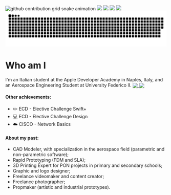 <!-- # Hey there! Welcome to the playground :wave: -->

<!-- ![Alt Text](https://raw.githubusercontent.com/saadeghi/saadeghi/master/dino.gif) -->

<picture>
  <source media="(prefers-color-scheme: dark)" srcset="http://readme-typing-svg.herokuapp.com?font=Helvetica&weight=800&size=40&duration=1000&pause=1200&color=FFFFFF&center=true&vCenter=true&multiline=true&width=800&height=80&lines=%F0%9F%9A%80+Hey+there!+Welcome+to+the+playground++%F0%9F%9A%80;%E2%9C%A8+Check+my+personal+page+too+%E2%9C%A8">
  <source media="(prefers-color-scheme: light)" srcset="http://readme-typing-svg.herokuapp.com?font=Helvetica&weight=800&size=40&duration=1000&pause=1200&color=000000&center=true&vCenter=true&multiline=true&width=800&height=80&lines=%F0%9F%9A%80+Hey+there!+Welcome+to+the+playground++%F0%9F%9A%80;%E2%9C%A8+Check+my+personal+page+too+%E2%9C%A8">
  <img alt="github contribution grid snake animation" src="http://readme-typing-svg.herokuapp.com?font=Helvetica&weight=800&size=40&duration=1000&pause=1200&color=000000&center=true&vCenter=true&multiline=true&width=800&height=80&lines=%F0%9F%9A%80+Hey+there!+Welcome+to+the+playground++%F0%9F%9A%80;%E2%9C%A8+Check+my+personal+page+too+%E2%9C%A8" width="900" height="200">
</picture>

<img src = "https://img.shields.io/badge/pages-website-darkblue?logo=github&style=for-the-badge">
<img src = "https://img.shields.io/badge/Linkedin-blue?logo=linkedin&style=for-the-badge">
<img src = "https://img.shields.io/badge/Twitter-lightblue?logo=twitter&style=for-the-badge">
<img src = "https://img.shields.io/badge/medium-black?logo=medium&style=for-the-badge">


<picture>
  <source media="(prefers-color-scheme: dark)" srcset="https://raw.githubusercontent.com/palant-dev/palant-dev/output/github-contribution-grid-snake-dark.svg">
  <source media="(prefers-color-scheme: light)" srcset="https://raw.githubusercontent.com/palant-dev/palant-dev/output/github-contribution-grid-snake.svg">
  <img alt="github contribution grid snake animation" src="https://raw.githubusercontent.com/palant-dev/palant-dev/output/github-contribution-grid-snake.svg">
</picture>

# Who am I

I'm an Italian student at the Apple Developer Academy in Naples, Italy, and an Aerospace Engineering Student at University Federico II.
    <a href="">
  <img align="center" src="https://github-readme-stats.vercel.app/api?username=palant-dev&show_icons=true&theme=transparent" />
</a>
<a href="">
  <img align="center" src="https://github-readme-stats.vercel.app/api/top-langs/?username=palant-dev&layout=compact&theme=transparent" />
</a>
    </div>
    <h4><strong>Other achievements:</strong></h4>
    <ul>
        <li>✏️ ECD - Elective Challenge Swift+</li>
        <li>💻 ECD - Elective Challenge Design</li>
        <li>☁️ CISCO - Network Basics</li>
    </ul>
    <div>
    <h4><strong>About my past:</strong></h4>
    <ul>
        <li>CAD Modeler, with specialization in the aerospace field (parametric and non-parametric software);</li>
        <li>Rapid Prototyping (FDM and SLA);</li>
        <li>3D Printing Expert for PON projects in primary and secondary schools;</li>
        <li>Graphic and logo designer;</li>
        <li>Freelance videomaker and content creator;</li>
        <li>Freelance photographer;</li>
        <li>Propmaker (artistic and industrial prototypes).</li>
    </ul>
    <div>


